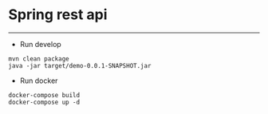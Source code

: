 # Spring rest api

---
- Run develop
```
mvn clean package
java -jar target/demo-0.0.1-SNAPSHOT.jar
```

- Run docker
```
docker-compose build
docker-compose up -d
```
